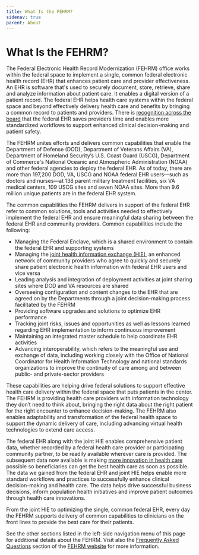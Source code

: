 ```yaml
---
title: What Is the FEHRM?
sidenav: true
parent: About
---
```

# What Is the FEHRM?

The Federal Electronic Health Record Modernization (FEHRM) office works within the federal space to implement a single, common federal electronic health record (EHR) that enhances patient care and provider effectiveness. An EHR is software that's used to securely document, store, retrieve, share and analyze information about patient care. It enables a digital version of a patient record. The federal EHR helps health care systems within the federal space and beyond effectively delivery health care and benefits by bringing a common record to patients and providers. There is [recognition across the board](/success-stories) that the federal EHR saves providers time and enables more standardized workflows to support enhanced clinical decision-making and patient safety.

The FEHRM unites efforts and delivers common capabilities that enable the Department of Defense (DOD), Department of Veterans Affairs (VA), Department of Homeland Security’s U.S. Coast Guard (USCG), Department of Commerce's National Oceanic and Atmospheric Administration (NOAA) and other federal agencies to deploy the federal EHR. As of today, there are more than 197,200 DOD, VA, USCG and NOAA federal EHR users—such as doctors and nurses—at 138 parent military treatment facilities, six VA medical centers, 109 USCG sites and seven NOAA sites. More than 9.6 million unique patients are in the federal EHR system.

The common capabilities the FEHRM delivers in support of the federal EHR refer to common solutions, tools and activities needed to effectively implement the federal EHR and ensure meaningful data sharing between the federal EHR and community providers. Common capabilities include the following:

- Managing the Federal Enclave, which is a shared environment to contain the federal EHR and supporting systems
- Managing the [joint health information exchange (HIE)](/learn-about-the-joint-hie), an enhanced network of community providers who agree to quickly and securely share patient electronic health information with federal EHR users and vice versa
- Leading analysis and integration of deployment activities at joint sharing sites where DOD and VA resources are shared
- Overseeing configuration and content changes to the EHR that are agreed on by the Departments through a joint decision-making process facilitated by the FEHRM
- Providing software upgrades and solutions to optimize EHR performance
- Tracking joint risks, issues and opportunities as well as lessons learned regarding EHR implementation to inform continuous improvement
- Maintaining an integrated master schedule to help coordinate EHR activities
- Advancing interoperability, which refers to the meaningful use and exchange of data, including working closely with the Office of National Coordinator for Health Information Technology and national standards organizations to improve the continuity of care among and between public- and private-sector providers

These capabilities are helping drive federal solutions to support effective health care delivery within the federal space that puts patients in the center. The FEHRM is providing health care providers with information technology they don’t need to think about, bringing the right data about the right patient for the right encounter to enhance decision-making. The FEHRM also enables adaptability and transformation of the federal health space to support the dynamic delivery of care, including advancing virtual health technologies to extend care access.

The federal EHR along with the joint HIE enables comprehensive patient data, whether recorded by a federal health care provider or participating community partner, to be readily available wherever care is provided. The subsequent data now available is making [more innovation in health care](/success-stories) possible so beneficiaries can get the best health care as soon as possible. The data we gained from the federal EHR and joint HIE helps enable more standard workflows and practices to successfully enhance clinical decision-making and health care. The data helps drive successful business decisions, inform population health initiatives and improve patient outcomes through health care innovations.

From the joint HIE to optimizing the single, common federal EHR, every day the FEHRM supports delivery of common capabilities to clinicians on the front lines to provide the best care for their patients.

See the other sections listed in the left-side navigation menu of this page for additional details about the FEHRM. Visit also the [Frequently Asked Questions](/faq) section of the [FEHRM website](/) for more information.

